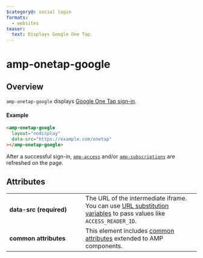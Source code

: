 ```yaml
---
$category@: social login
formats:
  - websites
teaser:
  text: Displays Google One Tap.
---
```


# amp-onetap-google

## Overview

`amp-onetap-google` displays [Google One Tap sign-in](https://developers.google.com/identity/one-tap/web).

#### Example

```html
<amp-onetap-google
  layout="nodisplay"
  data-src="https://example.com/onetap"
></amp-onetap-google>
```

After a successful sign-in, [`amp-access`](https://go.amp.dev/c/amp-access) and/or [`amp-subscriptions`](https://go.amp.dev/c/amp-subscriptions) are refreshed on the page.

## Attributes

<table>
  <tr>
    <td width="40%"><strong>data-src (required)</strong></td>
    <td>The URL of the intermediate iframe. You can use <a href="https://github.com/ampproject/amphtml/blob/main/docs/spec/amp-var-substitutions.md">URL substitution variables</a> to pass values like <code>ACCESS_READER_ID</code>.</td>
  </tr>
  <tr>
    <td width="40%"><strong>common attributes</strong></td>
    <td>This element includes <a href="https://amp.dev/documentation/guides-and-tutorials/learn/common_attributes">common attributes</a> extended to AMP components.</td>
  </tr>
</table>
